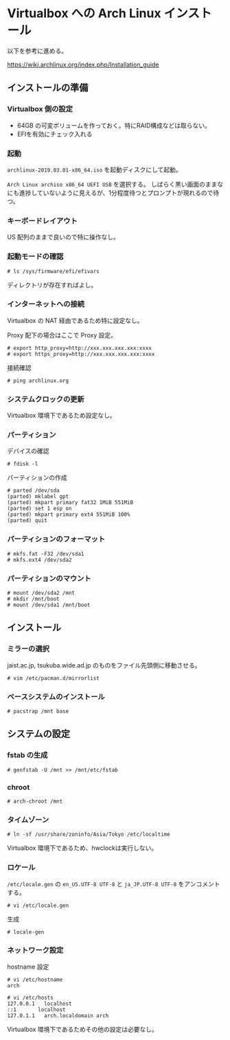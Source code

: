 # Virtualbox への Arch Linux インストール

以下を参考に進める。

https://wiki.archlinux.org/index.php/Installation_guide

## インストールの準備

### Virtualbox 側の設定

* 64GB の可変ボリュームを作っておく。特にRAID構成などは取らない。
* EFIを有効にチェック入れる

### 起動

`archlinux-2019.03.01-x86_64.iso` を起動ディスクにして起動。

`Arch Linux archiso x86_64 UEFI USB` を選択する。
しばらく黒い画面のままなにも進捗していないように見えるが、1分程度待つとプロンプトが現れるので待つ。

### キーボードレイアウト

US 配列のままで良いので特に操作なし。

### 起動モードの確認

```
# ls /sys/firmware/efi/efivars
```

ディレクトリが存在すればよし。

### インターネットへの接続

Virtualbox の NAT 経由であるため特に設定なし。

Proxy 配下の場合はここで Proxy 設定。

```
# export http_proxy=http://xxx.xxx.xxx.xxx:xxxx
# export https_proxy=http://xxx.xxx.xxx.xxx:xxxx
```

接続確認

```
# ping archlinux.org
```


### システムクロックの更新

Virtualbox 環境下であるため設定なし。

### パーティション

デバイスの確認

```
# fdisk -l
```

パーティションの作成

```
# parted /dev/sda
(parted) mklabel gpt
(parted) mkpart primary fat32 1MiB 551MiB
(parted) set 1 esp on
(parted) mkpart primary ext4 551MiB 100%
(parted) quit
```

### パーティションのフォーマット

```
# mkfs.fat -F32 /dev/sda1
# mkfs.ext4 /dev/sda2
```

### パーティションのマウント

```
# mount /dev/sda2 /mnt
# mkdir /mnt/boot
# mount /dev/sda1 /mnt/boot
```

## インストール

### ミラーの選択

jaist.ac.jp, tsukuba.wide.ad.jp のものをファイル先頭側に移動させる。

```
# vim /etc/pacman.d/mirrorlist
```

### ベースシステムのインストール

```
# pacstrap /mnt base
```

## システムの設定

### fstab の生成

```
# genfstab -U /mnt >> /mnt/etc/fstab
```

### chroot

```
# arch-chroot /mnt
```

### タイムゾーン

```
# ln -sf /usr/share/zoninfo/Asia/Tokyo /etc/localtime
```

Virtualbox 環境下であるため、hwclockは実行しない。


### ロケール

`/etc/locale.gen` の `en_US.UTF-8 UTF-8` と `ja_JP.UTF-8 UTF-8` をアンコメントする。

```
# vi /etc/locale.gen
```

生成

```
# locale-gen
```

### ネットワーク設定

hostname 設定

```
# vi /etc/hostname
arch
```

```
# vi /etc/hosts
127.0.0.1	localhost
::1       localhost
127.0.1.1	arch.localdomain arch
```

Virtualbox 環境下であるためその他の設定は必要なし。

